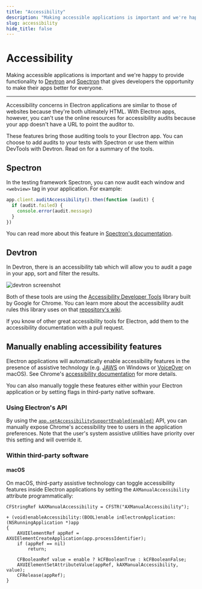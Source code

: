 ```yaml
---
title: "Accessibility"
description: "Making accessible applications is important and we're happy to provide functionality to Devtron and Spectron that gives developers the opportunity to make their apps better for everyone."
slug: accessibility
hide_title: false
---
```


# Accessibility

Making accessible applications is important and we're happy to provide
functionality to [Devtron][devtron] and [Spectron][spectron] that gives
developers the opportunity to make their apps better for everyone.

---

Accessibility concerns in Electron applications are similar to those of
websites because they're both ultimately HTML. With Electron apps, however,
you can't use the online resources for accessibility audits because your app
doesn't have a URL to point the auditor to.

These features bring those auditing tools to your Electron app. You can
choose to add audits to your tests with Spectron or use them within DevTools
with Devtron. Read on for a summary of the tools.

## Spectron

In the testing framework Spectron, you can now audit each window and `<webview>`
tag in your application. For example:

```javascript
app.client.auditAccessibility().then(function (audit) {
  if (audit.failed) {
    console.error(audit.message)
  }
})
```

You can read more about this feature in [Spectron's documentation][spectron-a11y].

## Devtron

In Devtron, there is an accessibility tab which will allow you to audit a
page in your app, sort and filter the results.

![devtron screenshot][devtron-screenshot]

Both of these tools are using the [Accessibility Developer Tools][a11y-devtools]
library built by Google for Chrome. You can learn more about the accessibility
audit rules this library uses on that [repository's wiki][a11y-devtools-wiki].

If you know of other great accessibility tools for Electron, add them to the
accessibility documentation with a pull request.

## Manually enabling accessibility features

Electron applications will automatically enable accessibility features in the
presence of assistive technology (e.g. [JAWS](https://www.freedomscientific.com/products/software/jaws/)
on Windows or [VoiceOver](https://help.apple.com/voiceover/mac/10.15/) on macOS).
See Chrome's [accessibility documentation][a11y-docs] for more details.

You can also manually toggle these features either within your Electron application
or by setting flags in third-party native software.

### Using Electron's API

By using the [`app.setAccessibilitySupportEnabled(enabled)`][setAccessibilitySupportEnabled]
API, you can manually expose Chrome's accessibility tree to users in the application preferences.
Note that the user's system assistive utilities have priority over this setting and
will override it.

### Within third-party software

#### macOS

On macOS, third-party assistive technology can toggle accessibility features inside
Electron applications by setting the `AXManualAccessibility` attribute
programmatically:

```objc
CFStringRef kAXManualAccessibility = CFSTR("AXManualAccessibility");

+ (void)enableAccessibility:(BOOL)enable inElectronApplication:(NSRunningApplication *)app
{
    AXUIElementRef appRef = AXUIElementCreateApplication(app.processIdentifier);
    if (appRef == nil)
        return;

    CFBooleanRef value = enable ? kCFBooleanTrue : kCFBooleanFalse;
    AXUIElementSetAttributeValue(appRef, kAXManualAccessibility, value);
    CFRelease(appRef);
}
```

[devtron]: https://electronjs.org/devtron
[devtron-screenshot]: https://cloud.githubusercontent.com/assets/1305617/17156618/9f9bcd72-533f-11e6-880d-389115f40a2a.png
[spectron]: https://electronjs.org/spectron
[spectron-a11y]: https://github.com/electron/spectron#accessibility-testing
[a11y-docs]: https://www.chromium.org/developers/design-documents/accessibility#TOC-How-Chrome-detects-the-presence-of-Assistive-Technology
[a11y-devtools]: https://github.com/GoogleChrome/accessibility-developer-tools
[a11y-devtools-wiki]: https://github.com/GoogleChrome/accessibility-developer-tools/wiki/Audit-Rules
[setAccessibilitySupportEnabled]: latest/api/app.md#appsetaccessibilitysupportenabledenabled-macos-windows

